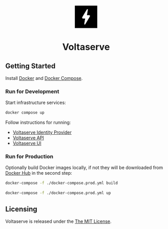 <!-- markdownlint-disable MD033 MD041 -->
<p align="center">
  <img height="70" src="assets/brand.svg"/>
  <h1 align="center">Voltaserve</h1>
</p>

## Getting Started

Install [Docker](https://docs.docker.com/get-docker) and [Docker Compose](https://docs.docker.com/compose/install).

### Run for Development

Start infrastructure services:

```sh
docker compose up
```

Follow instructions for running:

- [Voltaserve Identity Provider](idp/README.md)
- [Voltaserve API](api/README.md)
- [Voltaserve UI](ui/README.md)

### Run for Production

Optionally build Docker images locally, if not they will be downloaded from [Docker Hub](https://hub.docker.com) in the second step:

```sh
docker-compose -f ./docker-compose.prod.yml build
```

```sh
docker-compose -f ./docker-compose.prod.yml up
```

## Licensing

Voltaserve is released under the [The MIT License](./LICENSE).
